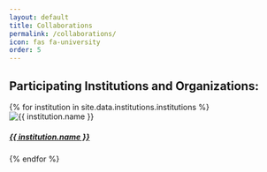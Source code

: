 ```yaml
---
layout: default
title: Collaborations
permalink: /collaborations/
icon: fas fa-university
order: 5
---
```


## Participating Institutions and Organizations:

<div class="row">
  {% for institution in site.data.institutions.institutions %}
    <div class="col-lg-4 col-md-6 col-sm-12 mb-4">
      <div class="card h-100">
        <img src="{{ institution.image }}.jpeg" class="card-img-top" alt="{{ institution.name }}">
        <div class="card-body">
          <h5 class="card-title">
            <a href="{{ institution.url }}">{{ institution.name }}</a>
          </h5>
        </div>
      </div>
    </div>
  {% endfor %}
</div>
